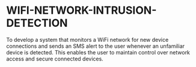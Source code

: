 # WIFI-NETWORK-INTRUSION-DETECTION
To develop a system that monitors a WiFi network for new device connections and sends an SMS alert to the user whenever an unfamiliar device is detected. This enables the user to maintain control over network access and secure connected devices.
